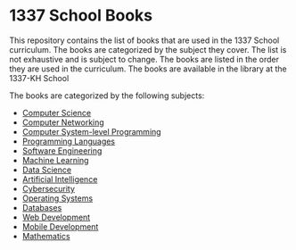 # 1337 School Books

This repository contains the list of books that are used in the 1337 School curriculum. The books are categorized by the subject they cover. The list is not exhaustive and is subject to change. The books are listed in the order they are used in the curriculum. The books are available in the library at the 1337-KH School

The books are categorized by the following subjects:

- [Computer Science](#computer-science)
- [Computer Networking](#computer-networking)
- [Computer System-level Programming](#computer-system-level-programming)
- [Programming Languages](#programming-languages)
- [Software Engineering](#software-engineering)
- [Machine Learning](#machine-learning)
- [Data Science](#data-science)
- [Artificial Intelligence](#artificial-intelligence)
- [Cybersecurity](#cybersecurity)
- [Operating Systems](#operating-systems)
- [Databases](#databases)
- [Web Development](#web-development)
- [Mobile Development](#mobile-development)
- [Mathematics](#mathematics)





